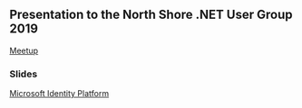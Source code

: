 ## Presentation to the North Shore .NET User Group 2019

[Meetup](https://www.meetup.com/North-Shore-NET-User-Group/events/264119521/)

### Slides

[Microsoft Identity Platform](https://rbrayb.github.io/Presentations/Microsoft-Identity-Platform/Microsoft-Identity-Platform.pptx)


